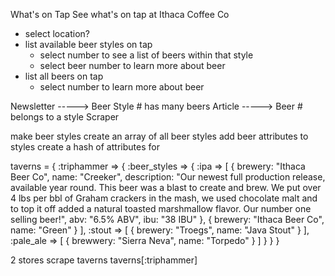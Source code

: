 What's on Tap
See what's on tap at Ithaca Coffee Co

- select location?
- list available beer styles on tap
  - select number to see a list of beers within that style
  - select beer number to learn more about beer
- list all beers on tap
  - select number to learn more about beer


Newsletter -----> Beer Style # has many beers
Article -----> Beer # belongs to a style
Scraper

make beer styles
  create an array of all beer styles
add beer attributes to styles
  create a hash of attributes for


taverns = {
  :triphammer => {
    :beer_styles => {
      :ipa => [
        {
           brewery: "Ithaca Beer Co", name: "Creeker", description: "Our newest full production release, available year round. This beer was a blast to create and brew. We put over 4 lbs per bbl of Graham crackers in the mash, we used chocolate malt and to top it off added a natural toasted marshmallow flavor. Our number one selling beer!", abv: "6.5% ABV", ibu: "38 IBU"
         },
         {
           brewery: "Ithaca Beer Co", name: "Green"
         }
      ],
      :stout => [
        {
          brewery: "Troegs", name: "Java Stout"
        }
      ],
      :pale_ale => [
        {
          brewwery: "Sierra Neva", name: "Torpedo"
        }
      ]
    }
  }
}


2 stores
scrape taverns
  taverns[:triphammer]
